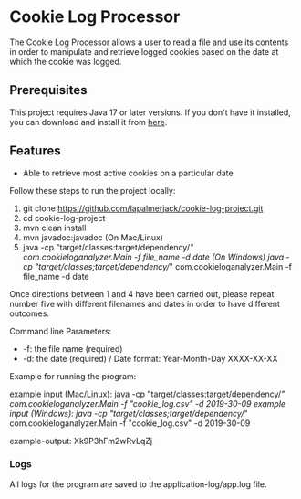 # Cookie Log Processor

The Cookie Log Processor allows a user to
read a file and use its contents in order to
manipulate and retrieve logged cookies based on the
date at which the cookie was logged.



## Prerequisites

This project requires Java 17 or later versions. If you don't have it installed, you can download
and install it
from [here](https://adoptium.net/).

## Features

- Able to retrieve most active cookies on a particular date

Follow these steps to run the project locally:

1. git clone https://github.com/lapalmerjack/cookie-log-project.git
2. cd cookie-log-project
3. mvn clean install
4. mvn javadoc:javadoc
   (On Mac/Linux)
5. java -cp "target/classes:target/dependency/*" com.cookieloganalyzer.Main -f file_name  -d date
   (On Windows)
   java -cp "target/classes;target/dependency/*" com.cookieloganalyzer.Main -f file_name  -d date

Once directions between 1 and 4 have been carried out, please repeat number five with different 
filenames and dates in order to have different outcomes.

Command line Parameters:

- -f: the file name (required)
- -d: the date (required) / Date format: Year-Month-Day XXXX-XX-XX

Example for running the program:

example input (Mac/Linux): java -cp "target/classes:target/dependency/*" com.cookieloganalyzer.Main -f "cookie_log.csv" -d 2019-30-09
example input (Windows): java -cp "target/classes;target/dependency/*" com.cookieloganalyzer.Main -f "cookie_log.csv" -d 2019-30-09


example-output: Xk9P3hFm2wRvLqZj

### Logs

All logs for the program are saved to the application-log/app.log
file.